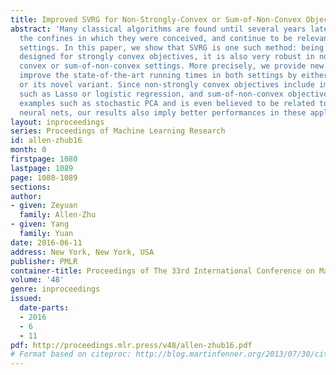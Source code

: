 ```yaml
---
title: Improved SVRG for Non-Strongly-Convex or Sum-of-Non-Convex Objectives
abstract: 'Many classical algorithms are found until several years later to outlive
  the confines in which they were conceived, and continue to be relevant in unforeseen
  settings. In this paper, we show that SVRG is one such method: being originally
  designed for strongly convex objectives, it is also very robust in non-strongly
  convex or sum-of-non-convex settings. More precisely, we provide new analysis to
  improve the state-of-the-art running times in both settings by either applying SVRG
  or its novel variant. Since non-strongly convex objectives include important examples
  such as Lasso or logistic regression, and sum-of-non-convex objectives include famous
  examples such as stochastic PCA and is even believed to be related to training deep
  neural nets, our results also imply better performances in these applications.'
layout: inproceedings
series: Proceedings of Machine Learning Research
id: allen-zhub16
month: 0
firstpage: 1080
lastpage: 1089
page: 1080-1089
sections: 
author:
- given: Zeyuan
  family: Allen-Zhu
- given: Yang
  family: Yuan
date: 2016-06-11
address: New York, New York, USA
publisher: PMLR
container-title: Proceedings of The 33rd International Conference on Machine Learning
volume: '48'
genre: inproceedings
issued:
  date-parts:
  - 2016
  - 6
  - 11
pdf: http://proceedings.mlr.press/v48/allen-zhub16.pdf
# Format based on citeproc: http://blog.martinfenner.org/2013/07/30/citeproc-yaml-for-bibliographies/
---
```

